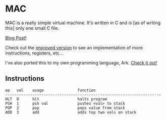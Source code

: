# MAC
MAC is a really simple virtual machine. It's written in C and is [as of writing this]
only one small C file.

[Blog Post!](http://blog.felixangell.com/virtual-machine-in-c/)

Check out the [improved version](mac-improved/) to see an implementation of more instructions,
registers, etc...

I've also ported this to my own programming language, Ark. [Check it out!](https://github.com/ark-lang/mac-ark)

## Instructions

	op   val    usage    			function
	---------------------------------------------------------------------
	HLT  0      hlt 	 			halts program
	PSH  1      psh val  			pushes <val> to stack
	POP  2      pop 	 			pops value from stack
	ADD  3      add 	 			adds top two vals on stack
